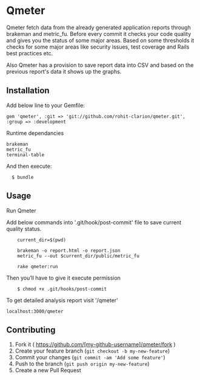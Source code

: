 # Qmeter

Qmeter fetch data from the already generated application reports through brakeman and metric_fu. Before every commit it checks your code quality and gives you the status of some major areas. Based on some thresholds it checks for some major areas like security issues, test coverage and Rails best practices etc.

Also Qmeter has a provision to save report data into CSV and based on the previous report's data it shows up the graphs.

## Installation

Add below line to your Gemfile:

```
gem 'qmeter', :git => 'git://github.com/rohit-clarion/qmeter.git', :group => :development
```

Runtime dependancies

```
brakeman
metric_fu
terminal-table
```

And then execute:

```
  $ bundle
```

## Usage

Run Qmeter

Add below commands into '.git/hook/post-commit' file to save current quality status.

```
	current_dir=$(pwd)

	brakeman -o report.html -o report.json
	metric_fu --out $current_dir/public/metric_fu

	rake qmeter:run
```
Then you’ll have to give it execute permission

```
    $ chmod +x .git/hooks/post-commit
```

To get detailed analysis report visit '/qmeter' 

```
localhost:3000/qmeter
```

## Contributing

1. Fork it ( https://github.com/[my-github-username]/qmeter/fork )
2. Create your feature branch (`git checkout -b my-new-feature`)
3. Commit your changes (`git commit -am 'Add some feature'`)
4. Push to the branch (`git push origin my-new-feature`)
5. Create a new Pull Request